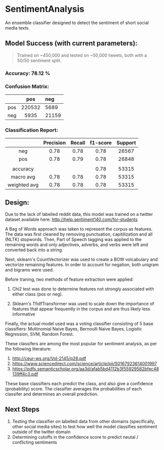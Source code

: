 # SentimentAnalysis
An ensemble classifier designed to detect the sentiment of short social media texts.



## Model Success (with current parameters):
>Trained on ~450,000  and tested on ~50,000 tweets, both with a 50/50 sentiment split.

### Accuracy: 78.12 %

### Confusion Matrix:

|        |   pos  |  neg  |
|:-----: | :-----:| :-----|
|   pos  |220532  | 5689  |
|   neg  | 5935   | 21159 |

### Classification Report:

|                | Precision      | Recall         | f1-score      |    Support     |
| :-------------:|:-------------: |:-------------:| :-------------:| :-------------:|
| neg            |      0.78      |        0.78     |      0.78    |    26567      |
| pos            |      0.78      |        0.79     |      0.78    |    26848      |
|                 |                |               |               |               |
| accuracy       |                  |            |      0.78    |    53315      |
| macro avg      |      0.78      |        0.78     |      0.78    |    53315      |
| weighted avg   |      0.78      |        0.78     |      0.78    |    53315      |





## Design:
Due to the lack of labelled reddit data, this model was trained on a twitter dataset
available here: http://help.sentiment140.com/for-students

A Bag of Words approach was taken to represent the corpus as features. The
data was first cleaned by removing punctuation, capitilization and all
(NLTK) stopwords. Then, Part of Speech tagging was applied to the remaining
words and only adjectives, adverbs, and verbs were left and converted back
into a string.

Next, sklearn's CountVectorizer was used to create a BOW volcabulary and vectorize
remaining features. In order to account for negation, both unigram and bigrams were used.

Before traning, two methods of feature extraction were applied:

1) Chi2 test was done to determine features not strongly associated with either class
(pos or neg).

2) Sklearn's TfidfTransformer was used to scale down the importance of features
that appear frequently in the corpus and are thus likely less informative

Finally, the actual model used was a voting classifier consisting of 5 base classifiers:
Multinomial Naive Bayes, Bernoulli Naive Bayes, Logistic Regression, SVM, Random Forest.

These classifers are among the most popular for sentiment analysis, as per the following
literature:
1) http://ceur-ws.org/Vol-2145/p26.pdf
2) https://www.sciencedirect.com/science/article/pii/S0167923614001997
3) https://pdfs.semanticscholar.org/aa3d/afab5bd4112b3f55929582bfec48139ff4c3.pdf

These base classifiers each predict the class, and also give a confidence
(probability) score. The classifier averages the probabilities of each classifer and
determines an overall prediction.

## Next Steps
1) Testing the classifier on labelled data
       from other domains (specifically, other social media sites) to test how
       well the model classifies sentiment outside of the twitter domain
2)  Determining cutoffs in the confidence score to predict neutal /
        conflicting sentiments
